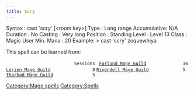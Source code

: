 ```yaml
---
title: Scry
---
```


Syntax : cast 'scry' \[\<room key\>\] Type : Long range Accumulative:
N/A Duration : No Casting : Very long Position : Standing Level : Level
13 Class : Magic User Min. Mana : 20 Example: \> cast 'scry' zoquewhiya

This spell can be learned from:

`                          Sessions `
[`Forlond Mage Guild`](Forlond_Mage_Guild "wikilink")`              16`
[`Lórien Mage Guild`](Lórien_Mage_Guild "wikilink")`                8`
[`Rivendell Mage Guild`](Rivendell_Mage_Guild "wikilink")`             5`
[`Tharbad Mage Guild`](Tharbad_Mage_Guild "wikilink")`               5`

[Category:Mage spells](Category:Mage_spells "wikilink")
[Category:Spells](Category:Spells "wikilink")